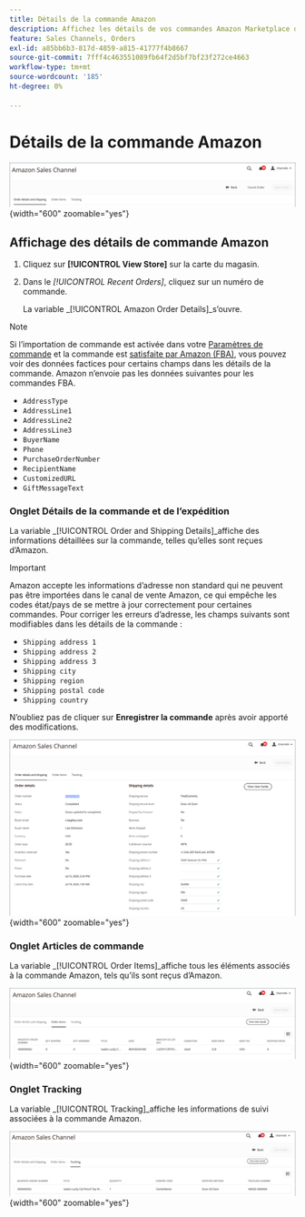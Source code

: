 ```yaml
---
title: Détails de la commande Amazon
description: Affichez les détails de vos commandes Amazon Marketplace dans l’administrateur Adobe Commerce ou Magento Open Source.
feature: Sales Channels, Orders
exl-id: a85bb6b3-817d-4859-a815-41777f4b8667
source-git-commit: 7fff4c463551089fb64f2d5bf7bf23f272ce4663
workflow-type: tm+mt
source-wordcount: '185'
ht-degree: 0%

---
```


# Détails de la commande Amazon

![Détails de la commande Amazon](assets/amazon-order-details-header.png){width="600" zoomable="yes"}

## Affichage des détails de commande Amazon

1. Cliquez sur **[!UICONTROL View Store]** sur la carte du magasin.

1. Dans le _[!UICONTROL Recent Orders]_, cliquez sur un numéro de commande.

   La variable _[!UICONTROL Amazon Order Details]_s’ouvre.

>[!NOTE]
>
>Si l’importation de commande est activée dans votre [Paramètres de commande](./order-settings.md) et la commande est [satisfaite par Amazon (FBA)](./fulfilled-by.md), vous pouvez voir des données factices pour certains champs dans les détails de la commande. Amazon n’envoie pas les données suivantes pour les commandes FBA.
>
> - `AddressType`
> - `AddressLine1`
> - `AddressLine2`
> - `AddressLine3`
> - `BuyerName`
> - `Phone`
> - `PurchaseOrderNumber`
> - `RecipientName`
> - `CustomizedURL`
> - `GiftMessageText`

### Onglet Détails de la commande et de l’expédition

La variable _[!UICONTROL Order and Shipping Details]_affiche des informations détaillées sur la commande, telles qu’elles sont reçues d’Amazon.

>[!IMPORTANT]
>
>Amazon accepte les informations d’adresse non standard qui ne peuvent pas être importées dans le canal de vente Amazon, ce qui empêche les codes état/pays de se mettre à jour correctement pour certaines commandes. Pour corriger les erreurs d’adresse, les champs suivants sont modifiables dans les détails de la commande :
>
>- `Shipping address 1`
>- `Shipping address 2`
>- `Shipping address 3`
>- `Shipping city`
>- `Shipping region`
>- `Shipping postal code`
>- `Shipping country`
>
>N’oubliez pas de cliquer sur **Enregistrer la commande** après avoir apporté des modifications.

![Détails de la commande et de la livraison](assets/amazon-order-details.png){width="600" zoomable="yes"}

### Onglet Articles de commande

La variable _[!UICONTROL Order Items]_affiche tous les éléments associés à la commande Amazon, tels qu’ils sont reçus d’Amazon.

![Détails de l’article de commande](assets/amazon-order-item-details.png){width="600" zoomable="yes"}

### Onglet Tracking

La variable _[!UICONTROL Tracking]_affiche les informations de suivi associées à la commande Amazon.

![Détails du suivi](assets/amazon-order-tracking-details.png){width="600" zoomable="yes"}
